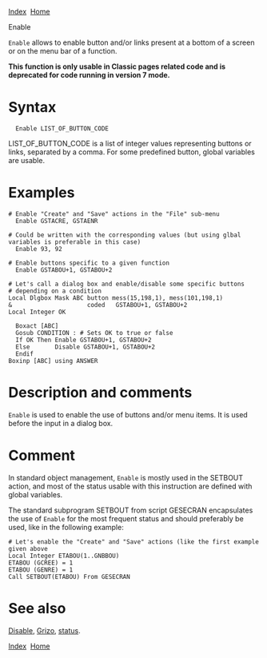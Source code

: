 [Index](index.html)  [Home](getting-started_home.html)

Enable

`Enable` allows to enable button and/or links present at a bottom of a screen or on the menu bar of a function.

**This function is only usable in Classic pages related code and is deprecated for code running in version 7 mode.**

# Syntax

```
  Enable LIST_OF_BUTTON_CODE
```

LIST\_OF\_BUTTON\_CODE is a list of integer values representing buttons or links, separated by a comma. For some predefined button, global variables are usable.

# Examples

```
# Enable "Create" and "Save" actions in the "File" sub-menu
  Enable GSTACRE, GSTAENR

# Could be written with the corresponding values (but using glbal variables is preferable in this case)
  Enable 93, 92

# Enable buttons specific to a given function
  Enable GSTABOU+1, GSTABOU+2

# Let's call a dialog box and enable/disable some specific buttons
# depending on a condition
Local Dlgbox Mask ABC button mess(15,198,1), mess(101,198,1)
&                     coded   GSTABOU+1, GSTABOU+2       
Local Integer OK

  Boxact [ABC]
  Gosub CONDITION : # Sets OK to true or false
  If OK Then Enable GSTABOU+1, GSTABOU+2
  Else       Disable GSTABOU+1, GSTABOU+2
  Endif
Boxinp [ABC] using ANSWER
```

# Description and comments

`Enable` is used to enable the use of buttons and/or menu items. It is used before the input in a dialog box.

# Comment

In standard object management, `Enable` is mostly used in the SETBOUT action, and most of the status usable with this instruction are defined with global variables.

The standard subprogram SETBOUT from script GESECRAN encapsulates the use of `Enable` for the most frequent status and should preferably be used, like in the following example:

```
# Let's enable the "Create" and "Save" actions (like the first example given above
Local Integer ETABOU(1..GNBBOU)
ETABOU (GCREE) = 1
ETABOU (GENRE) = 1
Call SETBOUT(ETABOU) From GESECRAN
```

# See also

[Disable](4gl_Disable.html), [Grizo](4gl_Grizo.html), [status](4gl_Status.html).

  

[Index](index.html)  [Home](getting-started_home.html)